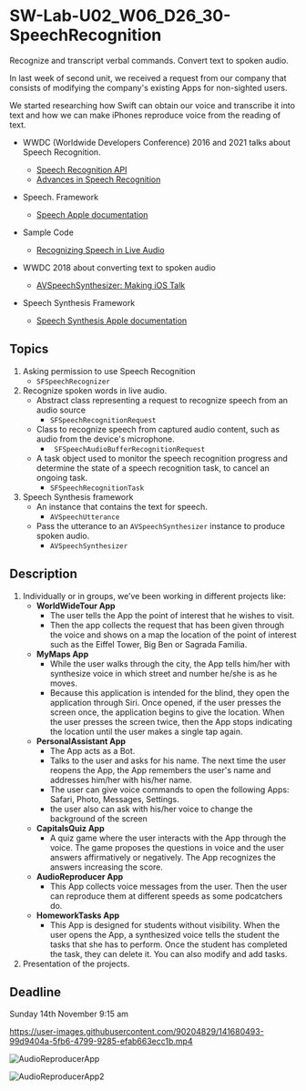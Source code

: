 # SW-Lab-U02_W06_D26_30-SpeechRecognition
Recognize and transcript verbal commands. Convert text to spoken audio.

In last week of second unit, we received a request from our company that consists of modifying the company's existing Apps for non-sighted users.

We started researching how Swift can obtain our voice and transcribe it into text and how we can make iPhones reproduce voice from the reading of text. 
   - WWDC (Worldwide Developers Conference) 2016 and 2021 talks about Speech Recognition.
     - [Speech Recognition API](https://developer.apple.com/videos/play/wwdc2016/509)
     - [Advances in Speech Recognition]( https://developer.apple.com/videos/play/wwdc2019/256/)

   - Speech. Framework
     - [Speech Apple documentation](https://developer.apple.com/documentation/speech)
   - Sample Code
     - [Recognizing Speech in Live Audio](https://developer.apple.com/documentation/speech/recognizing_speech_in_live_audio)
   - WWDC 2018 about converting text to spoken audio
     - [AVSpeechSynthesizer: Making iOS Talk]( https://developer.apple.com/videos/play/wwdc2018/236/)
   - Speech Synthesis Framework
     - [Speech Synthesis Apple documentation]( https://developer.apple.com/documentation/avfoundation/speech_synthesis)
## Topics
1. Asking permission to use Speech Recognition
   - `SFSpeechRecognizer`
2. Recognize spoken words in live audio.
   - Abstract class representing a request to recognize speech from an audio source
     - `SFSpeechRecognitionRequest`
   - Class to recognize speech from captured audio content, such as audio from the device's microphone.
     - ` SFSpeechAudioBufferRecognitionRequest`
   - A task object used to monitor the speech recognition progress and determine the state of a speech recognition task, to cancel an ongoing task.
     - `SFSpeechRecognitionTask`
3. Speech Synthesis framework
   - An instance that contains the text for speech.
     - `AVSpeechUtterance`
   - Pass the utterance to an `AVSpeechSynthesizer` instance to produce spoken audio.
     - `AVSpeechSynthesizer`


## Description
1. Individually or in groups, we’ve been working in different projects like:
   - **WorldWideTour App**
     - The user tells the App the point of interest that he wishes to visit. 
     - Then the app collects the request that has been given through the voice and shows on a map the location of the point of interest such as the Eiffel Tower, Big Ben or Sagrada Familia.
   - **MyMaps App**
     - While the user walks through the city, the App tells him/her with synthesize voice in which street and number he/she is as he moves.
     - Because this application is intended for the blind, they open the application through Siri. Once opened, if the user presses the screen once, the application begins to give the location. When the user presses the screen twice, then the App stops indicating the location until the user makes a single tap again.
   - **PersonalAssistant App**
     - The App acts as a Bot. 
     - Talks to the user and asks for his name. The next time the user reopens the App, the App remembers the user's name and addresses him/her with his/her name.
     - The user can give voice commands to open the following Apps: Safari, Photo, Messages, Settings.
     - the user also can ask with his/her voice to change the background of the screen
   - **CapitalsQuiz App**
     - A quiz game where the user interacts with the App through the voice. The game proposes the questions in voice and the user answers affirmatively or negatively. The App recognizes the answers increasing the score.
   - **AudioReproducer App**
     - This App collects voice messages from the user. Then the user can reproduce them at different speeds as some podcatchers do.
   - **HomeworkTasks App**
     - This App is designed for students without visibility. When the user opens the App, a synthesized voice tells the student the tasks that she has to perform. Once the student has completed the task, they can delete it. You can also modify and add tasks.
2. Presentation of the projects.
## Deadline 
Sunday 14th November 9:15 am

https://user-images.githubusercontent.com/90204829/141680493-99d9404a-5fb6-4799-9285-efab663ecc1b.mp4

![AudioReproducerApp](https://user-images.githubusercontent.com/90204829/141680504-81d6c9ee-da80-4f64-a08d-e2666126036a.png)

![AudioReproducerApp2](https://user-images.githubusercontent.com/90204829/141680548-49e52ecb-c370-4712-8f96-74a45e4b2f68.png)

